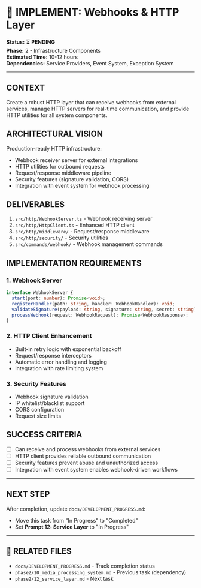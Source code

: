 # 🔗 IMPLEMENT: Webhooks & HTTP Layer

**Status:** ⏳ **PENDING**  
**Phase:** 2 - Infrastructure Components  
**Estimated Time:** 10-12 hours  
**Dependencies:** Service Providers, Event System, Exception System  

---

## CONTEXT
Create a robust HTTP layer that can receive webhooks from external services, manage HTTP servers for real-time communication, and provide HTTP utilities for all system components.

## ARCHITECTURAL VISION
Production-ready HTTP infrastructure:
- Webhook receiver server for external integrations
- HTTP utilities for outbound requests
- Request/response middleware pipeline
- Security features (signature validation, CORS)
- Integration with event system for webhook processing

## DELIVERABLES
1. `src/http/WebhookServer.ts` - Webhook receiving server
2. `src/http/HttpClient.ts` - Enhanced HTTP client
3. `src/http/middleware/` - Request/response middleware
4. `src/http/security/` - Security utilities
5. `src/commands/webhook/` - Webhook management commands

## IMPLEMENTATION REQUIREMENTS

### 1. Webhook Server
```typescript
interface WebhookServer {
  start(port: number): Promise<void>;
  registerHandler(path: string, handler: WebhookHandler): void;
  validateSignature(payload: string, signature: string, secret: string): boolean;
  processWebhook(request: WebhookRequest): Promise<WebhookResponse>;
}
```

### 2. HTTP Client Enhancement
- Built-in retry logic with exponential backoff
- Request/response interceptors
- Automatic error handling and logging
- Integration with rate limiting system

### 3. Security Features
- Webhook signature validation
- IP whitelist/blacklist support
- CORS configuration
- Request size limits

## SUCCESS CRITERIA
- [ ] Can receive and process webhooks from external services
- [ ] HTTP client provides reliable outbound communication
- [ ] Security features prevent abuse and unauthorized access
- [ ] Integration with event system enables webhook-driven workflows

---

## NEXT STEP
After completion, update `docs/DEVELOPMENT_PROGRESS.md`:
- Move this task from "In Progress" to "Completed"
- Set **Prompt 12: Service Layer** to "In Progress"

---

## 🔗 **RELATED FILES**
- `docs/DEVELOPMENT_PROGRESS.md` - Track completion status
- `phase2/10_media_processing_system.md` - Previous task (dependency)
- `phase2/12_service_layer.md` - Next task 